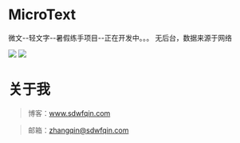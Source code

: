 # MicroText
微文--轻文字--暑假练手项目--正在开发中。。。
无后台，数据来源于网络

![](http://7xvtvi.com1.z0.glb.clouddn.com/MicroText_07_21_01.png)
![](http://7xvtvi.com1.z0.glb.clouddn.com/MicroText_07_21_02.png)

# 关于我

> 博客：www.sdwfqin.com

> 邮箱：zhangqin@sdwfqin.com